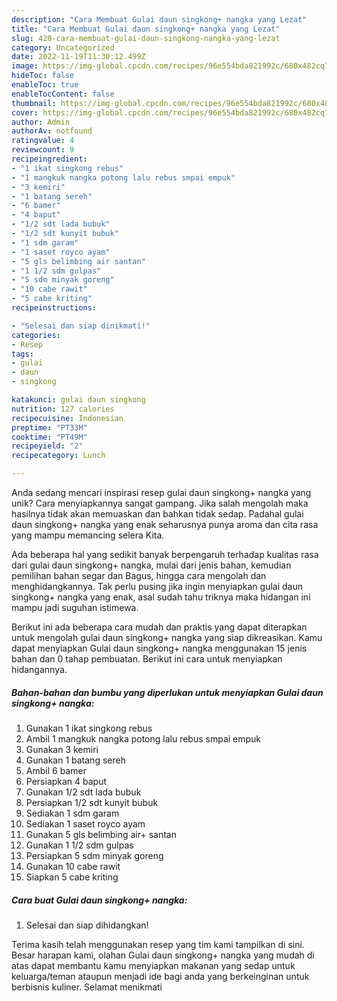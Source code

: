 ```yaml
---
description: "Cara Membuat Gulai daun singkong+ nangka yang Lezat"
title: "Cara Membuat Gulai daun singkong+ nangka yang Lezat"
slug: 420-cara-membuat-gulai-daun-singkong-nangka-yang-lezat
category: Uncategorized
date: 2022-11-19T11:30:12.499Z
image: https://img-global.cpcdn.com/recipes/96e554bda821992c/680x482cq70/gulai-daun-singkong-nangka-foto-resep-utama.jpg
hideToc: false
enableToc: true
enableTocContent: false
thumbnail: https://img-global.cpcdn.com/recipes/96e554bda821992c/680x482cq70/gulai-daun-singkong-nangka-foto-resep-utama.jpg
cover: https://img-global.cpcdn.com/recipes/96e554bda821992c/680x482cq70/gulai-daun-singkong-nangka-foto-resep-utama.jpg
author: Admin
authorAv: notfound
ratingvalue: 4
reviewcount: 9
recipeingredient:
- "1 ikat singkong rebus"
- "1 mangkuk nangka potong lalu rebus smpai empuk"
- "3 kemiri"
- "1 batang sereh"
- "6 bamer"
- "4 baput"
- "1/2 sdt lada bubuk"
- "1/2 sdt kunyit bubuk"
- "1 sdm garam"
- "1 saset royco ayam"
- "5 gls belimbing air santan"
- "1 1/2 sdm gulpas"
- "5 sdm minyak goreng"
- "10 cabe rawit"
- "5 cabe kriting"
recipeinstructions:

- "Selesai dan siap dinikmati!"
categories:
- Resep
tags:
- gulai
- daun
- singkong

katakunci: gulai daun singkong 
nutrition: 127 calories
recipecuisine: Indonesian
preptime: "PT33M"
cooktime: "PT49M"
recipeyield: "2"
recipecategory: Lunch

---
```





Anda sedang mencari inspirasi resep gulai daun singkong+ nangka yang unik? Cara menyiapkannya sangat gampang. Jika salah mengolah maka hasilnya tidak akan memuaskan dan bahkan tidak sedap. Padahal gulai daun singkong+ nangka yang enak seharusnya punya aroma dan cita rasa yang mampu memancing selera Kita.





Ada beberapa hal yang sedikit banyak berpengaruh terhadap kualitas rasa dari gulai daun singkong+ nangka, mulai dari jenis bahan, kemudian pemilihan bahan segar dan Bagus, hingga cara mengolah dan menghidangkannya. Tak perlu pusing jika ingin menyiapkan gulai daun singkong+ nangka yang enak,      asal sudah tahu triknya maka hidangan ini mampu jadi suguhan istimewa.





















Berikut ini ada beberapa cara mudah dan praktis yang dapat diterapkan untuk mengolah gulai daun singkong+ nangka yang siap dikreasikan. Kamu dapat menyiapkan Gulai daun singkong+ nangka menggunakan 15 jenis bahan dan 0 tahap pembuatan. Berikut ini cara untuk menyiapkan hidangannya.

<!--inarticleads1-->

##### Bahan-bahan dan bumbu yang diperlukan untuk menyiapkan Gulai daun singkong+ nangka:

1. Gunakan 1 ikat singkong rebus
1. Ambil 1 mangkuk nangka potong lalu rebus smpai empuk
1. Gunakan 3 kemiri
1. Gunakan 1 batang sereh
1. Ambil 6 bamer
1. Persiapkan 4 baput
1. Gunakan 1/2 sdt lada bubuk
1. Persiapkan 1/2 sdt kunyit bubuk
1. Sediakan 1 sdm garam
1. Sediakan 1 saset royco ayam
1. Gunakan 5 gls belimbing air+ santan
1. Gunakan 1 1/2 sdm gulpas
1. Persiapkan 5 sdm minyak goreng
1. Gunakan 10 cabe rawit
1. Siapkan 5 cabe kriting




<!--inarticleads2-->

##### Cara buat Gulai daun singkong+ nangka:


1. Selesai dan siap dihidangkan!



Terima kasih telah menggunakan resep yang tim kami tampilkan di sini. Besar harapan kami, olahan Gulai daun singkong+ nangka yang mudah di atas dapat membantu kamu menyiapkan makanan yang sedap untuk keluarga/teman ataupun menjadi ide bagi anda yang berkeinginan untuk berbisnis kuliner. Selamat menikmati
